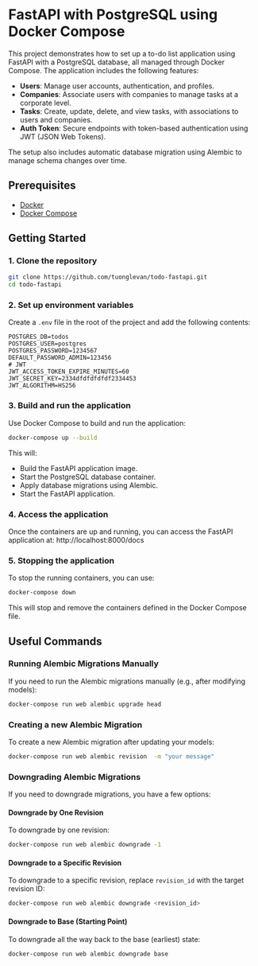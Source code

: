 # FastAPI with PostgreSQL using Docker Compose

This project demonstrates how to set up a to-do list application using FastAPI with a PostgreSQL database, all managed through Docker Compose. The application includes the following features:

- **Users**: Manage user accounts, authentication, and profiles.
- **Companies**: Associate users with companies to manage tasks at a corporate level.
- **Tasks**: Create, update, delete, and view tasks, with associations to users and companies.
- **Auth Token**: Secure endpoints with token-based authentication using JWT (JSON Web Tokens).

The setup also includes automatic database migration using Alembic to manage schema changes over time.


## Prerequisites

- [Docker](https://docs.docker.com/get-docker/)
- [Docker Compose](https://docs.docker.com/compose/install/)

## Getting Started

### 1. Clone the repository

```bash
git clone https://github.com/tuonglevan/todo-fastapi.git
cd todo-fastapi
```

### 2. Set up environment variables

Create a `.env` file in the root of the project and add the following contents:

```env
POSTGRES_DB=todos
POSTGRES_USER=postgres
POSTGRES_PASSWORD=1234567
DEFAULT_PASSWORD_ADMIN=123456
# JWT
JWT_ACCESS_TOKEN_EXPIRE_MINUTES=60
JWT_SECRET_KEY=2334dfdfdfdfdf2334453
JWT_ALGORITHM=HS256
```

### 3. Build and run the application

Use Docker Compose to build and run the application:

```bash
docker-compose up --build
```

This will:

- Build the FastAPI application image.
- Start the PostgreSQL database container.
- Apply database migrations using Alembic.
- Start the FastAPI application.

### 4. Access the application

Once the containers are up and running, you can access the FastAPI application at: http://localhost:8000/docs

### 5. Stopping the application

To stop the running containers, you can use:

```bash
docker-compose down
```

This will stop and remove the containers defined in the Docker Compose file.
## Useful Commands

### Running Alembic Migrations Manually

If you need to run the Alembic migrations manually (e.g., after modifying models):

```bash
docker-compose run web alembic upgrade head
```

### Creating a new Alembic Migration

To create a new Alembic migration after updating your models:

```bash
docker-compose run web alembic revision  -m "your message"
```

### Downgrading Alembic Migrations

If you need to downgrade migrations, you have a few options:

#### Downgrade by One Revision

To downgrade by one revision:

```bash
docker-compose run web alembic downgrade -1
```

#### Downgrade to a Specific Revision

To downgrade to a specific revision, replace `revision_id` with the target revision ID:

```bash
docker-compose run web alembic downgrade <revision_id>
```

#### Downgrade to Base (Starting Point)

To downgrade all the way back to the base (earliest) state:

```bash
docker-compose run web alembic downgrade base
```